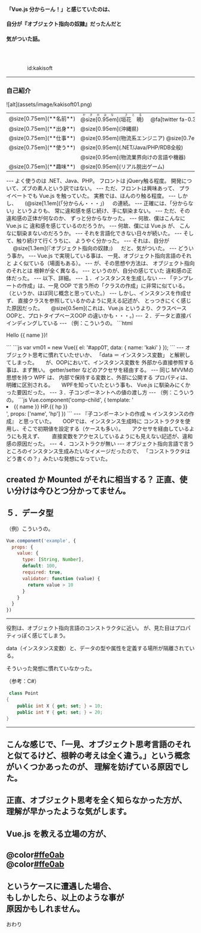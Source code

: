 #### 「Vue.js 分からーん！」と感じていたのは、
#### 自分が『オブジェクト指向の奴隷』だったんだと
#### 気がついた話。

　
　  
　  
　　　　id:kakisoft

---
### 自己紹介

<div class="left">
![alt](assets/image/kakisoft01.png)
</div>

<div class="right">
  <table style="white-space: nowrap;border-style: none;">
    <tr>
      <td>@size[0.75em](**名前**)</td>
      <td>
        <ruby>
        <rb>@size[0.95em](垣花　暁)</rb>
        <rp>（</rp>
        <rt>かきのはな　さとる</rt>
        <rp>）</rp>
        </ruby>
        　@fa[twitter fa-0.3x][@size[0.7em](kakisoft_tab)](https://twitter.com/kakisoft_tab)
      </td>
    </tr>
    <tr>
      <td>@size[0.75em](**出身**)</td>
      <td>@size[0.95em](沖縄県)</td>
    </tr>
    <tr>
      <td>@size[0.75em](**仕事**)</td>
      <td>@size[0.95em](物流系エンジニア) @size[0.7em](（フリーランス）)</td>
    </tr>
    <tr>
      <td>@size[0.75em](**使う**)</td>
      <td>@size[0.95em](.NET/Java/PHP/RDB全般)</td>
    </tr>
    <tr>
      <td>&nbsp;</td>
      <td>@size[0.95em](物流業界向けの言語や機器)</td>
    </tr>
    <tr>
      <td>@size[0.75em](**趣味**)</td>
      <td>@size[0.95em](リアル脱出ゲーム)</td>
    </tr>
  </table>
</div>
---
よく使うのは .NET、Java、PHP。  
フロントは jQuery触る程度。  
開発について、ズブの素人という訳ではない。
---
ただ、フロントは興味あって、  
プライベートでも Vue.js を触っていた。  
実務では、ほんのり触る程度。
---
しかし、  
　   
(@size[1.1em](「分からん・・・」)  
　  
の連続。
---
正確には、「分からない」というよりも、  
常に違和感を感じ続け、手に馴染まない。
---
ただ、その違和感の正体が何なのか、  
ずっと分からなかった。
---
何故、僕はこんなに Vue.js に  
違和感を感じているのだろうか。
---
何故、僕には Vue.js が、  
こんなに馴染まないのだろうか。
---
それを言語化できない日々が続いた。
---
そして、触り続けて行くうちに、  
ようやく分かった。
---
それは、自分が  
　    
@size[1.3em](『オブジェクト指向の奴隷』)  
　   
だと、気がついた。
---
どういう事か。
---
Vue.js で実現している事は、  
一見、オブジェクト指向言語のそれと   
よく似ている（場面もある）。
---
が、その思想や方法は、  
オブジェクト指向のそれとは  
根幹が全く異なる。
---
というのが、自分の感じていた  
違和感の正体だった。
---
以下、詳細。
---
１．インスタンスを生成しない
---
「テンプレートの作成」は、一見 OOP で言う所の「クラスの作成」に非常に似ている。  
（というか、ほぼ同じ概念と思っていた。）
---
しかし、インスタンスを作成せず、  
直接クラスを参照しているかのように見える記述が、  
とっつきにくく感じた原因だった。  
　  
@size[0.5em](これは、Vue.js というより、クラスベースOOPと、プロトタイプベースOOP の違いかも・・・。)
---
２．データと直接バインディングしている
---
（例：こういうの。
```html
  <div id="app01">
    <p>Hello {{ name }}!</p>
  </div>
```
```js
  var vm01 = new Vue({
    el: '#app01',
    data: {
      name: 'kaki'
    }
  });
```
---
オブジェクト思考に慣れていたせいか、  
「data ＝ インスタンス変数」  
と解釈してしまった。  
　  
が、OOPにおいて、インスタンス変数を  
外部から直接参照する事は、まず無い。  
getter/setter などのアクセサを経由する。
---
同じ MVVMの思想を持つ WPF は、  
内部で保持する変数と、外部に公開する  
プロパティは、明確に区別される。  
　  
WPFを知っていたという事も、  
Vue.js に馴染みにくかった要因だった。
---
３．子コンポーネントへの値の渡し方
---
（例：こういうの。
```js
Vue.component('comp-child', {
  template: '<li>{{ name }} HP.{{ hp }}</li>',
  props: ['name', 'hp']
})
```
---
『子コンポーネントの作成 ≒ インスタンスの作成』  
と思っていた。  
　  
OOPでは、インスタンス生成時に  
コンストラクタを使用し、そこで初期値を設定する（ケースも多い）。
　  
アクセサを経由しているようにも見えず、　　
直接変数をアクセスしているようにも見えない記述が、違和感の原因だった。
---
４．コンストラクが無い
---
オブジェクト指向言語で言うところのインスタンス生成みたいなイメージだったので、
「コンストラクタはどう書くの？」みたいな発想になっていた。

created か Mounted がそれに相当する？
正直、使い分けは今ひとつ分かってません。
---
５．データ型
---
（例）こういうの。
```js
Vue.component('example', {
  props: {
    value: {
      type: [String, Number],
      default: 100,
      required: true,
      validator: function (value) {
        return value > 10
      }
    }
  }
})
```
---
役割は、オブジェクト指向言語のコンストラクタに近い。
が、見た目はプロパティっぽく感じてしまう。

data（インスタンス変数）と、データの型や属性を定義する場所が隔離されている。

そういった発想に慣れていなかった。

（参考：C#）
```cs
 class Point
{
    public int X { get; set; } = 10;
    public int Y { get; set; } = 20;
}
```
---
こんな感じで、「一見、オブジェクト思考言語のそれと似てるけど、根幹の考えは全く違う。」という概念がいくつかあったのが、
理解を妨げている原因でした。
---
正直、オブジェクト思考を全く知らなかった方が、
理解が早かったような気がします。
---
Vue.js を教える立場の方が、  
　  
@color[#ffe0ab](@size[1.1em](「この人、素人じゃないのに、))  
@color[#ffe0ab](@size[1.1em](何でこんなに飲み込みが悪いの？」))  
　  
というケースに遭遇した場合、  
もしかしたら、以上のような事が  
原因かもしれません。
---
おわり

